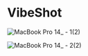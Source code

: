# VibeShot


![MacBook Pro 14_ - 1(2)](https://user-images.githubusercontent.com/91995474/211523508-f92330f4-f155-4a86-b40e-ed94f4d10f22.png)



![MacBook Pro 14_ - 2(2)](https://user-images.githubusercontent.com/91995474/211073956-5ba3fa26-6422-4554-9ef4-7ab89173ae69.png)
